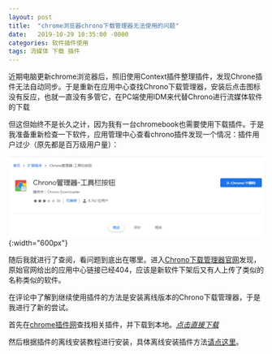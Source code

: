 ```yaml
---
layout: post
title:  "chrome浏览器chrono下载管理器无法使用的问题"
date:   2019-10-29 10:35:00 -0000
categories: 软件插件使用
tags: 流媒体 下载 插件
---
```


近期电脑更新chrome浏览器后，照旧使用Context插件整理插件，发现Chrone插件无法自动同步。于是重新在应用中心查找Chrono下载管理器，安装后点击图标没有反应，也就一直没有多管它，在PC端使用IDM来代替Chrono进行流媒体软件的下载

但这但始终不是长久之计，因为我有一台chromebook也需要使用下载插件。于是我准备重新检查一下软件，应用管理中心查看chrono插件发现一个情况：插件用户过少（原先都是百万级用户量）：

![Chrono下载管理器失效](/assets/imgs/article/Chrono下载管理器失效1.png){:width="600px"}

随后我就进行了查阅，看问题到底出在哪里。进入[Chrono下载管理器官网]( https://www.chronodownloader.net/ )发现，原始官网给出的应用中心链接已经404，应该是新软件下架后又有人上传了类似的名称类似的软件。

在评论中了解到继续使用插件的方法是安装离线版本的Chrono下载管理器，于是我进行了新的尝试。

首先在[chrome插件网]( [http://www.cnplugins.com](http://www.cnplugins.com/) )查找相关插件，并下载到本地。*[点击直接下载](http://down.cnplugins.com/down/down.aspx?fn=1502/www.cnplugins.com_mciiogijehkdemklbdcbfkefimifhecn_0_5_3_.crx)*

然后根据插件的离线安装教程进行安装，具体离线安装插件方法[请点这里](http://chromecj.com/utilities/2019-01/1791.html)。